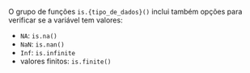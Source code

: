 O grupo de funções `is.{tipo_de_dados}()` inclui também opções para verificar se a variável tem valores:

- `NA`: `is.na()`
- `NaN`: `is.nan()`
- `Inf`: `is.infinite`
- valores finitos: `is.finite()`
